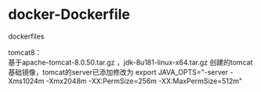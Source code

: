 # docker-Dockerfile
dockerfiles

tomcat8：     
基于apache-tomcat-8.0.50.tar.gz ，jdk-8u181-linux-x64.tar.gz 创建的tomcat基础镜像，tomcat的server已添加修改为
export JAVA_OPTS="-server -Xms1024m -Xmx2048m -XX:PermSize=256m -XX:MaxPermSize=512m"
